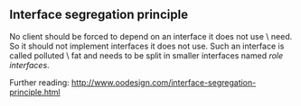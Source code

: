 ##  Interface segregation principle

No client should be forced to depend on an interface it does not use \ need.
So it should not implement interfaces it does not use. Such an interface is called
polluted \ fat and needs to be split in smaller interfaces named *role interfaces*.

Further reading: http://www.oodesign.com/interface-segregation-principle.html
